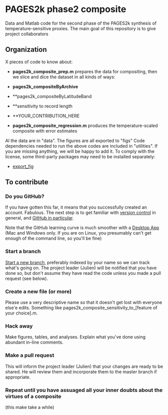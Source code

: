 
# PAGES2k phase2 composite
Data and Matlab code for the second phase of the PAGES2k synthesis of temperature-sensitive proxies.
The main goal of this repository is to give project collaborators

## Organization
X pieces of code to know about:

- **pages2k_composite_prep.m** prepares the data for compositing, then we slice and dice the dataset in all kinds of ways:

- **pages2k_compositeByArchive**
- **pages2k_compositeByLatitudeBand
- **sensitivity to record length
- **YOUR_CONTRIBUTION_HERE

- **pages2k_composite_regression.m** produces the temperature-scaled composite with error estimates

Al the data are in "data". The figures are all exported to "figs"
Code dependencies needed to run the above codes are included in "utilities". If you are missing anything, we will be happy to add it. To comply with the license, some third-party packages may need to be installed separately:

- [export_fig](https://github.com/altmany/export_fig)


## To contribute
### Do you GitHub?
If you have gotten this far, it means that you successfully created an account. Fabulous.
The next step is to get familiar with [version control](https://backlogtool.com/git-guide/en/intro/intro1_1.html) in general, and [GitHub in particular](http://readwrite.com/2013/09/30/understanding-github-a-journey-for-beginners-part-1).

Note that the GitHub learning curve is much smoother with a [Desktop App](https://desktop.github.com/) (Mac and Windows only. If you are on Linux, you presumably can't get enough of the command line, so you'll be fine)

### Start a branch
[Start a new branch](https://help.github.com/articles/creating-and-deleting-branches-within-your-repository/), preferably indexed by your name so we can track what's going on. The project leader (Julien) will be notified that you have done so, but don't assume they have read the code unless you made a pull request (see below).

### Create a new file (or more)
Please use a very descriptive name so that it doesn't get lost with everyone else'e edits. Something like pages2k_composite_sensitivity_to_[feature of your choice].m.

### Hack away
Make figures, tables, and analyses. Explain what you've done using abundant in-line comments.

### Make a pull request
This will inform the project leader (Julien) that your changes are ready to be shared. He will review them and incorporate them to the master branch if appropriate.

### Repeat until you have assuaged all your inner doubts about the virtues of a composite
(this make take a while)
